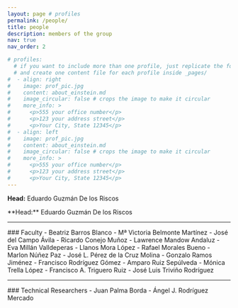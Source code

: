 ```yaml
---
layout: page # profiles
permalink: /people/
title: people
description: members of the group
nav: true
nav_order: 2

# profiles:
  # if you want to include more than one profile, just replicate the following block
  # and create one content file for each profile inside _pages/
#  - align: right
#    image: prof_pic.jpg
#    content: about_einstein.md
#    image_circular: false # crops the image to make it circular
#    more_info: >
#      <p>555 your office number</p>
#      <p>123 your address street</p>
#      <p>Your City, State 12345</p>
#  - align: left
#    image: prof_pic.jpg
#    content: about_einstein.md
#    image_circular: false # crops the image to make it circular
#    more_info: >
#      <p>555 your office number</p>
#      <p>123 your address street</p>
#      <p>Your City, State 12345</p>
---
```



**Head:** Eduardo Guzmán De los Riscos

<div class="post">
  <article>
        <div class="clearfix">
        **Head:** Eduardo Guzmán De los Riscos
        </div>
        <hr>
        <div class="clearfix">
        ### Faculty
        - Beatriz Barros Blanco
        - Mª Victoria Belmonte Martínez
        - José del Campo Ávila
        - Ricardo Conejo Muñoz
        - Lawrence Mandow Andaluz
        - Eva Millán Valldeperas
        - Llanos Mora López
        - Rafael Morales Bueno
        - Marlon Núñez Paz
        - José L. Pérez de la Cruz Molina
        - Gonzalo Ramos Jiménez
        - Francisco Rodríguez Gómez
        - Amparo Ruiz Sepúlveda
        - Mónica Trella López
        - Francisco A. Triguero Ruiz
        - José Luis Triviño Rodríguez
        </div>
        <hr>        
        <div class="clearfix">        
        ### Technical Researchers
        - Juan Palma Borda
        - Ángel J. Rodríguez Mercado
        </div>        

  </article>
</div>
